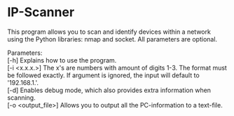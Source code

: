 # IP-Scanner
This program allows you to scan and identify devices within a network using the Python libraries: nmap and socket.
All parameters are optional.

Parameters:  
[-h] Explains how to use the program.  
[-i <x.x.x.>] The x's are numbers with amount of digits 1-3. The format must be followed exactly. If argument is ignored, the input will default to '192.168.1.'.  
[-d] Enables debug mode, which also provides extra information when scanning.  
[-o <output_file>] Allows you to output all the PC-information to a text-file.  
